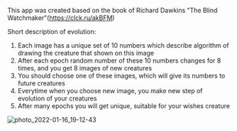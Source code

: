 This app was created based on the book of Richard Dawkins "The Blind Watchmaker"(https://clck.ru/akBFM)

Short description of evolution:
1. Each image has a unique set of 10 numbers which describe algorithm of drawing the creature that shown on this image
2. After each epoch random number of these 10 numbers changes for 8 times, and you get 8 images of new creatures
3. You should choose one of these images, which will give its numbers to future creatures
4. Everytime when you choose new image, you make new step of evolution of your creatures
5. After many epochs you will get unique, suitable for your wishes creature

![photo_2022-01-16_19-12-43](https://user-images.githubusercontent.com/94160231/149668051-0f152169-f076-48bd-b59d-589cc5212f77.jpg)
